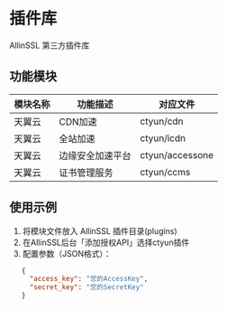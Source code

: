 # 插件库

AllinSSL 第三方插件库

## 功能模块

| 模块名称 | 功能描述 | 对应文件 |
|---------|---------|---------|
| 天翼云 | CDN加速 | ctyun/cdn |
| 天翼云 | 全站加速 | ctyun/icdn |
| 天翼云 | 边缘安全加速平台 | ctyun/accessone |
| 天翼云 | 证书管理服务 | ctyun/ccms |

## 使用示例

1. 将模块文件放入 AllinSSL 插件目录(plugins)
2. 在AllinSSL后台「添加授权API」选择ctyun插件
3. 配置参数（JSON格式）：
```json
   {
     "access_key": "您的AccessKey",
     "secret_key": "您的SecretKey"
   }
```
